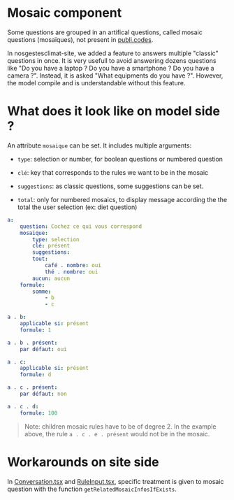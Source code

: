 # Mosaic component

Some questions are grouped in an artifical questions, called mosaic questions (mosaïques), not present in [publi.codes](https://publi.codes/).

In nosgestesclimat-site, we added a feature to answers multiple "classic" questions in once. It is very usefull to avoid answering dozens questions like "Do you have a laptop ? Do you have a smartphone ? Do you have a camera ?". Instead, it is asked "What equipments do you have ?". However, the model compile and is understandable without this feature.

# What does it look like on model side ?

An attribute `mosaique` can be set. It includes multiple arguments:

-   `type`: selection or number, for boolean questions or numbered question

-   `clé`: key that corresponds to the rules we want to be in the mosaic

-   `suggestions`: as classic questions, some suggestions can be set.

-   `total`: only for numbered mosaics, to display message according the the total the user selection (ex: diet question)

```yaml
a:
    question: Cochez ce qui vous correspond
    mosaique:
        type: selection
        clé: présent
        suggestions:
        tout:
            café . nombre: oui
            thé . nombre: oui
        aucun: aucun
    formule:
        somme:
            - b
            - c

a . b:
    applicable si: présent
    formule: 1

a . b . présent:
    par défaut: oui

a . c:
    applicable si: présent
    formule: d

a . c . présent:
    par défaut: non

a . c . d:
    formule: 100
```

> Note: children mosaic rules have to be of degree 2. In the example above, the rule `a . c . e . présent` would not be in the mosaic.

# Workarounds on site side

In [Conversation.tsx](../source/components/conversation/Conversation.tsx) and [RuleInput.tsx](../source/components/conversation/RuleInput.tsx), specific treatment is given to mosaic question with the function `getRelatedMosaicInfosIfExists`.
